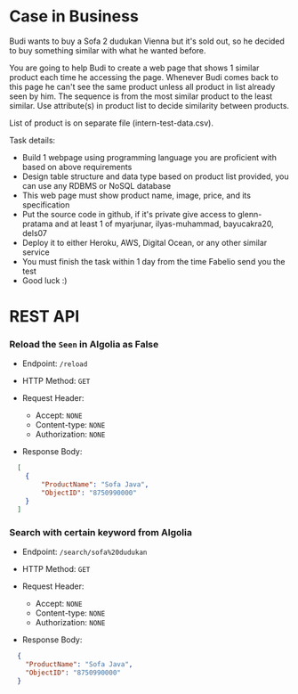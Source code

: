 
# Case in Business

Budi wants to buy a Sofa 2 dudukan Vienna but it's sold out, so he decided to buy something similar with what he wanted before.

You are going to help Budi to create a web page that shows 1 similar product each time he accessing the page. Whenever Budi comes back to this page he can't see the same product unless all product in list already seen by him. The sequence is from the most similar product to the least similar. Use attribute(s) in product list to decide similarity between products.

List of product is on separate file (intern-test-data.csv). 

Task details:
- Build 1 webpage using programming language you are proficient with based on above requirements
- Design table structure and data type based on product list provided, you can use any RDBMS or NoSQL database
- This web page must show product name, image, price, and its specification
- Put the source code in github, if it's private give access to glenn-pratama and at least 1 of myarjunar, ilyas-muhammad, bayucakra20, dels07
- Deploy it to either Heroku, AWS, Digital Ocean, or any other similar service
- You must finish the task within 1 day from the time Fabelio send you the test
- Good luck :)


# REST API

### Reload the `Seen` in Algolia as False 
* Endpoint: `/reload`
* HTTP Method: `GET`
* Request Header:
    * Accept: `NONE`
    * Content-type: `NONE`
    * Authorization: `NONE`
  
* Response Body:
```json
  [
    {
        "ProductName": "Sofa Java",
        "ObjectID": "8750990000"
    }
  ] 
  ```

### Search with certain keyword from Algolia
* Endpoint: `/search/sofa%20dudukan`
* HTTP Method: `GET`
* Request Header:
    * Accept: `NONE`
    * Content-type: `NONE`
    * Authorization: `NONE`
  
* Response Body:
```json
  {
    "ProductName": "Sofa Java",
    "ObjectID": "8750990000"
  }
  ```
